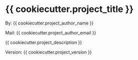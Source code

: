 # {{ cookiecutter.project_title }}

By: {{ cookiecutter.project_author_name }}

Mail: {{ cookiecutter.project_author_email }}


{{ cookiecutter.project_description }}

Version: {{ cookiecutter.project_version }}




